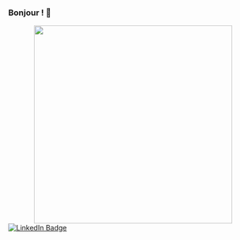 ### Bonjour ! 👋

<div id="header" align="center">
  <img src="https://media.giphy.com/media/jdPMeyv9rn0hZHh8n9/giphy.gif" width="400"/>
</div>

<div id='badge'>
 <a href="https://www.linkedin.com/in/fabrice-pivert-/" target="_blank">
    <img  src="https://img.shields.io/badge/LinkedIn-blue?logo=linkedin&logoColor=white&style=for-the-badge" alt="LinkedIn Badge"/>
   
  </a>
</div>

